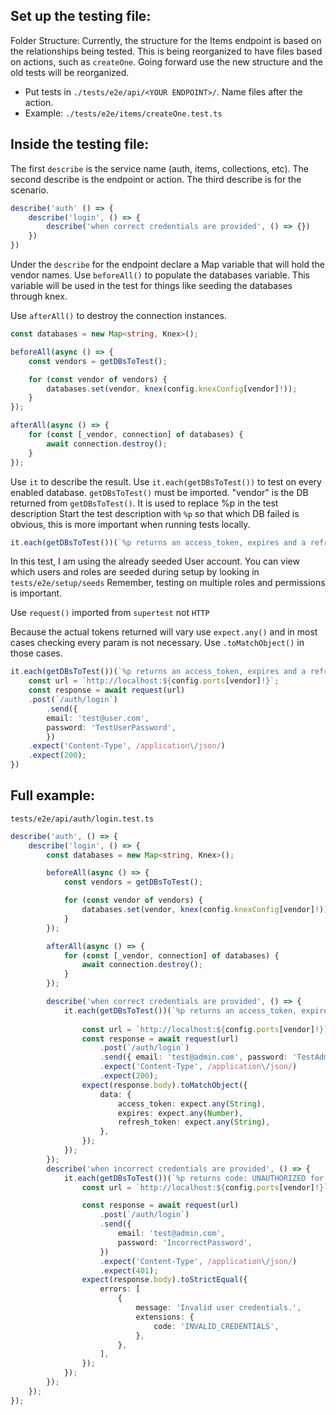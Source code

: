  ## Set up the testing file:
Folder Structure:
Currently, the structure for the Items endpoint is based on the relationships being tested. This is being reorganized to have files based on actions, such as `createOne`. Going forward use the new structure and the old tests will be reorganized.
- Put tests in `./tests/e2e/api/<YOUR ENDPOINT>/`. Name files after the action.
- Example: `./tests/e2e/items/createOne.test.ts`

## Inside the testing file:
The first `describe` is the service name (auth, items, collections, etc). The second describe is the endpoint or action. The third describe is for the scenario.
```ts
describe('auth' () => {
    describe('login', () => {
        describe('when correct credentials are provided', () => {})
    })
})
```

Under the `describe` for the endpoint declare a Map variable that will hold the vendor names. Use `beforeAll()` to populate the databases variable. This variable will be used in the test for things like seeding the databases through knex.

Use `afterAll()` to destroy the connection instances.

```ts
const databases = new Map<string, Knex>();

beforeAll(async () => {
	const vendors = getDBsToTest();

	for (const vendor of vendors) {
		databases.set(vendor, knex(config.knexConfig[vendor]!));
	}
});

afterAll(async () => {
	for (const [_vendor, connection] of databases) {
		await connection.destroy();
	}
});
```

Use `it` to describe the result.
Use `it.each(getDBsToTest())` to test on every enabled database. `getDBsToTest()` must be imported.
"vendor" is the DB returned from `getDBsToTest()`. It is used to replace %p in the test description
Start the test description with `%p` so that which DB failed is obvious, this is more important when running tests locally.
```ts
it.each(getDBsToTest())(`%p returns an access_token, expires and a refresh_token for user`, async (vendor) => {})
```

In this test, I am using the already seeded User account. You can view which users and roles are seeded during setup by looking in `tests/e2e/setup/seeds`
Remember, testing on multiple roles and permissions is important.

Use `request()` imported from `supertest` not `HTTP`

Because the actual tokens returned will vary use `expect.any()` and in most cases checking every param is not necessary. Use `.toMatchObject()` in those cases. 


```ts
it.each(getDBsToTest())(`%p returns an access_token, expires and a refresh_token for user`, async (vendor) => {
    const url = `http://localhost:${config.ports[vendor]!}`;
    const response = await request(url)
	.post(`/auth/login`)
        .send({
		email: 'test@user.com',
		password: 'TestUserPassword',
		})
	.expect('Content-Type', /application\/json/)
	.expect(200);
})
```

## Full example: 
`tests/e2e/api/auth/login.test.ts`
```ts
describe('auth', () => {
	describe('login', () => {
		const databases = new Map<string, Knex>();

		beforeAll(async () => {
			const vendors = getDBsToTest();

			for (const vendor of vendors) {
				databases.set(vendor, knex(config.knexConfig[vendor]!));
			}
		});

		afterAll(async () => {
			for (const [_vendor, connection] of databases) {
				await connection.destroy();
			}
		});

		describe('when correct credentials are provided', () => {
			it.each(getDBsToTest())(`%p returns an access_token, expires and a refresh_token for admin`, async (vendor) => {
				
				const url = `http://localhost:${config.ports[vendor]!}`;
				const response = await request(url)
					.post(`/auth/login`)
					.send({ email: 'test@admin.com', password: 'TestAdminPassword' })
					.expect('Content-Type', /application\/json/)
					.expect(200);
				expect(response.body).toMatchObject({
					data: {
						access_token: expect.any(String),
						expires: expect.any(Number),
						refresh_token: expect.any(String),
					},
				});
			});
		});
		describe('when incorrect credentials are provided', () => {
			it.each(getDBsToTest())(`%p returns code: UNAUTHORIZED for incorrect password`, async (vendor) => {
				const url = `http://localhost:${config.ports[vendor]!}`;

				const response = await request(url)
					.post(`/auth/login`)
					.send({
						email: 'test@admin.com',
						password: 'IncorrectPassword',
					})
					.expect('Content-Type', /application\/json/)
					.expect(401);
				expect(response.body).toStrictEqual({
					errors: [
						{
							message: 'Invalid user credentials.',
							extensions: {
								code: 'INVALID_CREDENTIALS',
							},
						},
					],
				});
			});
		});
	});
});

```